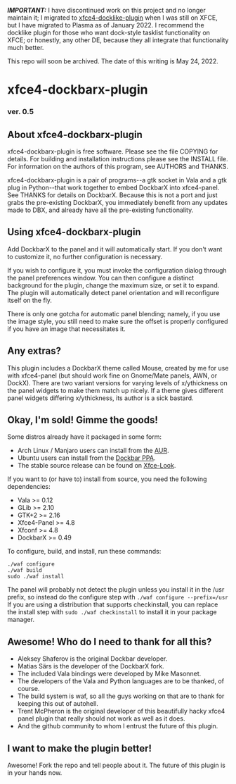***IMPORTANT:*** I have discontinued work on this project and no longer maintain it; I migrated to [xfce4-docklike-plugin](https://gitlab.xfce.org/panel-plugins/xfce4-docklike-plugin) when I was still on XFCE, but I have migrated to Plasma as of January 2022. I recommend the docklike plugin for those who want dock-style tasklist functionality on XFCE; or honestly, any other DE, because they all integrate that functionality much better.

This repo will soon be archived. The date of this writing is May 24, 2022.

# xfce4-dockbarx-plugin
### ver. 0.5

## About xfce4-dockbarx-plugin
xfce4-dockbarx-plugin is free software. Please see the file COPYING for details. For building and installation instructions please see the INSTALL file. For information on the authors of this program, see AUTHORS and THANKS.

xfce4-dockbarx-plugin is a pair of programs--a gtk socket in Vala and a gtk plug in Python--that work together to embed DockbarX into xfce4-panel. See THANKS for details on DockbarX. Because this is not a port and just grabs the pre-existing DockbarX, you immediately benefit from any updates made to DBX, and already have all the pre-existing functionality.

## Using xfce4-dockbarx-plugin
Add DockbarX to the panel and it will automatically start. If you don't want to customize it, no further configuration is necessary.

If you wish to configure it, you must invoke the configuration dialog through the panel preferences window. You can then configure a distinct background for the plugin, change the maximum size, or set it to expand. The plugin will automatically detect panel orientation and will reconfigure itself on the fly.

There is only one gotcha for automatic panel blending; namely, if you use the image style, you still need to make sure the offset is properly configured if you have an image that necessitates it.

## Any extras?
This plugin includes a DockbarX theme called Mouse, created by me for use with xfce4-panel (but should work fine on Gnome/Mate panels, AWN, or DockX). There are two variant versions for varying levels of x/ythickness on the panel widgets to make them match up nicely. If a theme gives different panel widgets differing x/ythickness, its author is a sick bastard.

## Okay, I'm sold! Gimme the goods!
Some distros already have it packaged in some form:
* Arch Linux / Manjaro users can install from the [AUR](https://aur.archlinux.org/packages/xfce4-dockbarx-plugin/).
* Ubuntu users can install from the [Dockbar PPA](https://launchpad.net/~dockbar-main/+archive/ppa).
* The stable source release can be found on [Xfce-Look](http://xfce-look.org/content/show.php?content=157865).

If you want to (or have to) install from source, you need the following dependencies:

* Vala >= 0.12
* GLib >= 2.10
* GTK+2 >= 2.16
* Xfce4-Panel >= 4.8
* Xfconf >= 4.8
* DockbarX >= 0.49

To configure, build, and install, run these commands:

    ./waf configure
    ./waf build
    sudo ./waf install

The panel will probably not detect the plugin unless you install it in the /usr prefix, so instead do the configure step with `./waf configure --prefix=/usr` If you are using a distribution that supports checkinstall, you can replace the install step with `sudo ./waf checkinstall` to install it in your package manager.

## Awesome! Who do I need to thank for all this?
* Aleksey Shaferov is the original Dockbar developer.
* Matias Särs is the developer of the DockbarX fork.
* The included Vala bindings were developed by Mike Masonnet.
* The developers of the Vala and Python languages are to be thanked, of course.
* The build system is waf, so all the guys working on that are to thank for keeping this out of autohell.
* Trent McPheron is the original developer of this beautifully hacky xfce4 panel plugin that really should not work as well as it does.
* And the github community to whom I entrust the future of this plugin.

## I want to make the plugin better!
Awesome! Fork the repo and tell people about it. The future of this plugin is in your hands now.
